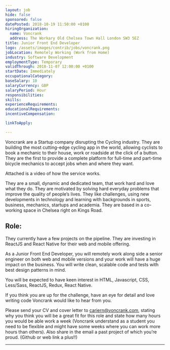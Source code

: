 ```yaml
---
layout: job
hide: false
sponsored: false
datePosted: 2018-10-19 11:50:00 +0100
hiringOrganization:
  name: Voncrank
  address: The Workary Old Chelsea Town Hall London SW3 5EZ
title: Junior Front End Developer
logo: /assets/images/contrib/jobs/voncrank.png
jobLocation: Remotely Working (Work from Home)
industry: Software Development
employmentType: Temporary
validThrough: 2018-11-07 12:00:00 +0100
startDate: Immediately
occupationalCategory:
baseSalary: 10
salaryCurrency: GBP
salaryPeriod: Hour
responsibilities:
skills:
experienceRequirements:
educationalRequirements:
incentiveCompensation:

linkToApply:

---
```



Voncrank are a Startup company disrupting the Cycling industry. They are building the most cutting-edge cycling app in the world, allowing cyclists to book a mechanic to their house, work or roadside at the click of a button. They are the first to provide a complete platform for full-time and part-time bicycle mechanics to accept jobs when and where they want.

Attached is a video of how the service works.

[](https://www.youtube.com/watch?v=QzVrjxYR9hg)

They are a small, dynamic and dedicated team, that work hard and love what they do. They are motivated by solving hard everyday problems that improve the quality of people’s lives. They like challenges, using new developments in technology and learning with backgrounds in sports, business, mechanics, startups and academia. They are based in a co-working space in Chelsea right on Kings Road.


## Role:


They currently have a few projects on the pipeline. They are investing in ReactJS and React Native for their web and mobile offering.

As a Junior Front End Developer, you will remotely work along side a senior engineer on both web and mobile versions and your work will have a huge impact on the business. You will write clean, scalable code and tests with best design patterns in mind.

You will be expected to have keen interest in HTML, Javascript, CSS, Less/Sass, ReactJS, Redux, React Native.

If you think you are up for the challenge, have an eye for detail and love writing code Voncrank would like to hear from you.

Please send your CV and cover letter to cariern@voncrank.com, stating why you think you will be a great fit for this role and state how many hours you would be able work a week (Voncrank understand as a student you need to be flexible and might have some weeks where you can work more hours than others). Also share in the email a past project of which you’re proud. (Github or web link a plus!!)


---
